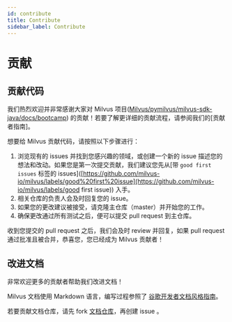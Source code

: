```yaml
---
id: contribute
title: Contribute
sidebar_label: Contribute
---
```


# 贡献

## 贡献代码

我们热烈欢迎并非常感谢大家对 Milvus 项目([Milvus/pymilvus/milvus-sdk-java/docs/bootcamp](https://github.com/milvus-io)) 的贡献！若要了解更详细的贡献流程，请参阅我们的[贡献者指南]。

想要给 Milvus 贡献代码，请按照以下步骤进行：

1. 浏览现有的 issues 并找到您感兴趣的领域，或创建一个新的 issue 描述您的想法和改动。如果您是第一次提交贡献，我们建议您先从[带 `good first issues` 标签的 issues]([https://github.com/milvus-io/milvus/labels/good%20first%20issue](https://github.com/milvus-io/milvus/labels/good first issue)) 入手。
2. 相关仓库的负责人会及时回复您的 issue。
3. 如果您的更改建议被接受，请克隆主仓库（master）并开始您的工作。
4. 确保更改通过所有测试之后，便可以提交 pull request 到主仓库。

收到您提交的 pull request 之后，我们会及时 review 并回复，如果 pull request 通过批准且被合并，恭喜您，您已经成为 Milvus 贡献者！

## 改进文档

非常欢迎更多的贡献者帮助我们改进文档！

Milvus 文档使用 Markdown 语言，编写过程参照了 [谷歌开发者文档风格指南](https://developers.google.com/style/)。

若要贡献文档仓库，请先 fork [文档仓库](https://github.com/milvus-io/docs)，再创建 issue 。

